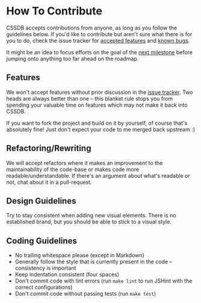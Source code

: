 
How To Contribute
=================

CSSDB accepts contributions from anyone, as long as you follow the guidelines below. If you'd like to contribute but aren't sure what there is for you to do, check the issue tracker for [accepted features][features] and [known bugs][bugs].

It might be an idea to focus efforts on the goal of the [next milestone][milestones] before jumping onto anything too far ahead on the roadmap.


Features
--------

We won't accept features without prior discussion in the [issue tracker][issues]. Two heads are always better than one – this blanket rule stops you from spending your valuable time on features which may not make it back into CSSDB.

If you want to fork the project and build on it by yourself, of course that's absolutely fine! Just don't expect your code to me merged back upstream :)


Refactoring/Rewriting
---------------------

We will accept refactors where it makes an improvement to the maintainability of the code-base or makes code more readable/understandable. If there's an argument about what's readable or not, chat about it in a pull-request.


Design Guidelines
-----------------

Try to stay consistent when adding new visual elements. There is no established brand, but you should be able to stick to a visual style.


Coding Guidelines
-----------------

* No trailing whitespace please (except in Markdown)
* Generally follow the style that is currently present in the code – consistency is important
* Keep indentation consistent (four spaces)
* Don't commit code with lint errors (run `make lint` to run JSHint with the correct configurations)
* Don't commit code without passing tests (run `make test`)



[bugs]: https://github.com/rowanmanning/cssdb/issues?labels=bug&state=open
[features]: https://github.com/rowanmanning/cssdb/issues?labels=feature&state=open
[issues]: https://github.com/rowanmanning/cssdb/issues
[milestones]: https://github.com/rowanmanning/cssdb/issues/milestones